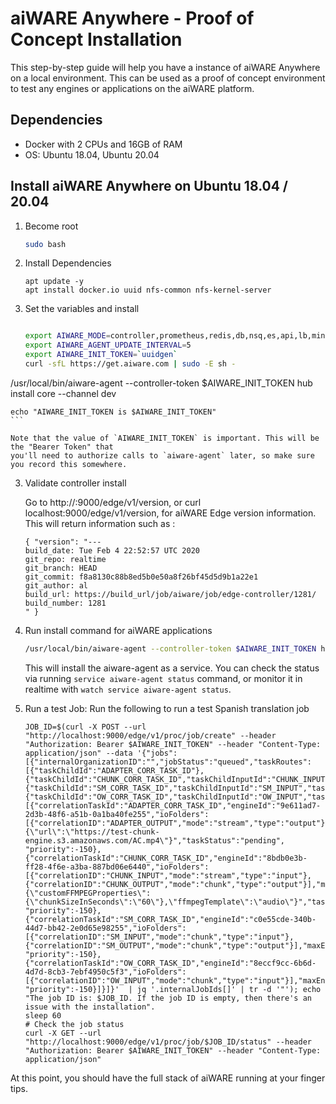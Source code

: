 # aiWARE Anywhere - Proof of Concept Installation

This step-by-step guide will help you have a instance of aiWARE Anywhere on a local environment. This can be used as a proof of concept environment to test any engines or applications on the aiWARE platform. 

## Dependencies

* Docker with 2 CPUs and 16GB of RAM
* OS:  Ubuntu 18.04, Ubuntu 20.04

## Install aiWARE Anywhere on Ubuntu 18.04 / 20.04

1. Become root
    ```bash
    sudo bash
    ```

2. Install Dependencies
   ```
   apt update -y
   apt install docker.io uuid nfs-common nfs-kernel-server
   ```

2. Set the variables and install
    ```bash

    export AIWARE_MODE=controller,prometheus,redis,db,nsq,es,api,lb,minio,engine 
    export AIWARE_AGENT_UPDATE_INTERVAL=5
    export AIWARE_INIT_TOKEN=`uuidgen`
    curl -sfL https://get.aiware.com | sudo -E sh -
/usr/local/bin/aiware-agent --controller-token $AIWARE_INIT_TOKEN hub install core --channel dev

    echo "AIWARE_INIT_TOKEN is $AIWARE_INIT_TOKEN"
    ```

    Note that the value of `AIWARE_INIT_TOKEN` is important. This will be the "Bearer Token" that
    you'll need to authorize calls to `aiware-agent` later, so make sure you record this somewhere.

3. Validate controller install

    Go to http://<HOST>:9000/edge/v1/version, or curl localhost:9000/edge/v1/version, for aiWARE Edge version information.  This will return information such as :

    ```
    { "version": "---
    build_date: Tue Feb 4 22:52:57 UTC 2020
    git_repo: realtime
    git_branch: HEAD
    git_commit: f8a8130c88b8ed5b0e50a8f26bf45d5d9b1a22e1
    git_author: al
    build_url: https://build_url/job/aiware/job/edge-controller/1281/
    build_number: 1281
    " }
    ```

4. Run install command for aiWARE applications

    ```bash
    /usr/local/bin/aiware-agent --controller-token $AIWARE_INIT_TOKEN hub install core --channel dev
    ```

    This will install the aiware-agent as a service. You can check the status via running `service aiware-agent status` command, or monitor
    it in realtime with `watch service aiware-agent status`.

5.    Run a test Job:
       Run the following to run a test Spanish translation job
       ```
       JOB_ID=$(curl -X POST --url "http://localhost:9000/edge/v1/proc/job/create" --header "Authorization: Bearer $AIWARE_INIT_TOKEN" --header "Content-Type: application/json" --data '{"jobs":[{"internalOrganizationID":"","jobStatus":"queued","taskRoutes":[{"taskChildId":"ADAPTER_CORR_TASK_ID"},{"taskChildId":"CHUNK_CORR_TASK_ID","taskChildInputId":"CHUNK_INPUT","taskParentId":"ADAPTER_CORR_TASK_ID","taskParentOutputId":"ADAPTER_OUTPUT"},{"taskChildId":"SM_CORR_TASK_ID","taskChildInputId":"SM_INPUT","taskParentId":"CHUNK_CORR_TASK_ID","taskParentOutputId":"CHUNK_OUTPUT"},{"taskChildId":"OW_CORR_TASK_ID","taskChildInputId":"OW_INPUT","taskParentId":"SM_CORR_TASK_ID","taskParentOutputId":"SM_OUTPUT"}],"tasks":[{"correlationTaskId":"ADAPTER_CORR_TASK_ID","engineId":"9e611ad7-2d3b-48f6-a51b-0a1ba40fe255","ioFolders":[{"correlationID":"ADAPTER_OUTPUT","mode":"stream","type":"output"}],"maxEngines":1,"taskPayloadJSON":"{\"url\":\"https://test-chunk-engine.s3.amazonaws.com/AC.mp4\"}","taskStatus":"pending", "priority":-150},{"correlationTaskId":"CHUNK_CORR_TASK_ID","engineId":"8bdb0e3b-ff28-4f6e-a3ba-887bd06e6440","ioFolders":[{"correlationID":"CHUNK_INPUT","mode":"stream","type":"input"},{"correlationID":"CHUNK_OUTPUT","mode":"chunk","type":"output"}],"maxEngines":1,"parentMustBeCompleteBeforeStarting":true,"taskPayloadJSON":"{\"customFFMPEGProperties\":{\"chunkSizeInSeconds\":\"60\"},\"ffmpegTemplate\":\"audio\"}","taskStatus":"pending", "priority":-150},{"correlationTaskId":"SM_CORR_TASK_ID","engineId":"c0e55cde-340b-44d7-bb42-2e0d65e98255","ioFolders":[{"correlationID":"SM_INPUT","mode":"chunk","type":"input"},{"correlationID":"SM_OUTPUT","mode":"chunk","type":"output"}],"maxEngines":1,"maxRetries":10,"numChunksPerWorkItem":5,"parentMustBeCompleteBeforeStarting":true,"taskStatus":"pending", "priority":-150},{"correlationTaskId":"OW_CORR_TASK_ID","engineId":"8eccf9cc-6b6d-4d7d-8cb3-7ebf4950c5f3","ioFolders":[{"correlationID":"OW_INPUT","mode":"chunk","type":"input"}],"maxEngines":1,"maxRetries":10,"taskStatus":"pending", "priority":-150}]}]}'  | jq '.internalJobIds[]' | tr -d '"'); echo "The job ID is: $JOB_ID. If the job ID is empty, then there's an issue with the installation".
       sleep 60
       # Check the job status
       curl -X GET --url "http://localhost:9000/edge/v1/proc/job/$JOB_ID/status" --header "Authorization: Bearer $AIWARE_INIT_TOKEN" --header "Content-Type: application/json"
       ```

At this point, you should have the full stack of aiWARE running at your finger tips. 
